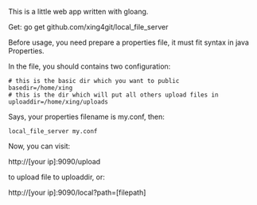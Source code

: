 This is a little web app written with gloang.


Get:
go get github.com/xing4git/local_file_server


Before usage, you need prepare a properties file, it must fit syntax in java Properties. 

In the file, you should contains two configuration:

```
# this is the basic dir which you want to public
basedir=/home/xing
# this is the dir which will put all others upload files in
uploaddir=/home/xing/uploads
```

Says, your properties filename is my.conf, then:
```
local_file_server my.conf
```
Now, you can visit:

http://[your ip]:9090/upload

to upload file to uploaddir, or:

http://[your ip]:9090/local?path=[filepath]